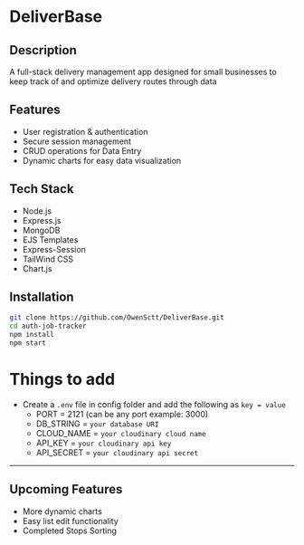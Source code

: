# DeliverBase

## Description
A full-stack delivery management app designed for small businesses to keep track of and optimize delivery routes through data

## Features
- User registration & authentication
- Secure session management
- CRUD operations for Data Entry
- Dynamic charts for easy data visualization 

## Tech Stack
- Node.js
- Express.js
- MongoDB
- EJS Templates
- Express-Session
- TailWind CSS
- Chart.js

## Installation
```bash
git clone https://github.com/OwenSctt/DeliverBase.git
cd auth-job-tracker
npm install
npm start
```



# Things to add

- Create a `.env` file in config folder and add the following as `key = value`
  - PORT = 2121 (can be any port example: 3000)
  - DB_STRING = `your database URI`
  - CLOUD_NAME = `your cloudinary cloud name`
  - API_KEY = `your cloudinary api key`
  - API_SECRET = `your cloudinary api secret`

---

## Upcoming Features
- More dynamic charts
- Easy list edit functionality
- Completed Stops Sorting

